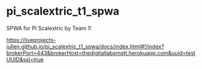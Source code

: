 # pi_scalextric_t1_spwa
SPWA for Pi Scalextric by Team 1!

https://liveprojects-julien.github.io/pi_scalextric_t1_spwa/docs/index.html#!/index?brokerPort=443&brokerHost=thedigitallabsmqtt.herokuapp.com&uuid=testUUID&ssl=true
